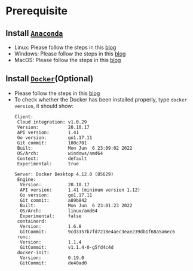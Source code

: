 # Prerequisite
## Install [`Anaconda`](https://www.anaconda.com/products/individual)
- Linux: Please follow the steps in this [blog](https://linuxize.com/post/how-to-install-anaconda-on-ubuntu-18-04/)
- Windows: Please follow the steps in this [blog](https://docs.anaconda.com/anaconda/install/mac-os/)
- MacOS: Please follow the steps in this [blog](https://docs.anaconda.com/anaconda/install/windows/)
## Install [`Docker`](https://docs.docker.com/)(Optional)
- Please follow the steps in this [blog](https://docs.docker.com/engine/install/)
- To check whether the Docker has been installed properly, type `docker version`, it should show:
  ```
  Client:
   Cloud integration: v1.0.29
   Version:           20.10.17
   API version:       1.41
   Go version:        go1.17.11
   Git commit:        100c701
   Built:             Mon Jun  6 23:09:02 2022
   OS/Arch:           windows/amd64
   Context:           default
   Experimental:      true

  Server: Docker Desktop 4.12.0 (85629)
   Engine:
    Version:          20.10.17
    API version:      1.41 (minimum version 1.12)
    Go version:       go1.17.11
    Git commit:       a89b842
    Built:            Mon Jun  6 23:01:23 2022
    OS/Arch:          linux/amd64
    Experimental:     false
   containerd:
    Version:          1.6.8
    GitCommit:        9cd3357b7fd7218e4aec3eae239db1f68a5a6ec6
   runc:
    Version:          1.1.4
    GitCommit:        v1.1.4-0-g5fd4c4d
   docker-init:
    Version:          0.19.0
    GitCommit:        de40ad0
  ```